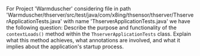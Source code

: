 For Project 'Warmduscher' considering file in path 'Warmduscher/thserver/src/test/java/com/x8ing/thsensor/thserver/ThserverApplicationTests.java' with name 'ThserverApplicationTests.java' we have the following question: 
Describe the purpose and functionality of the `contextLoads()` method within the `ThserverApplicationTests` class. Explain what this method achieves, what annotations are involved, and what it implies about the application's startup process.